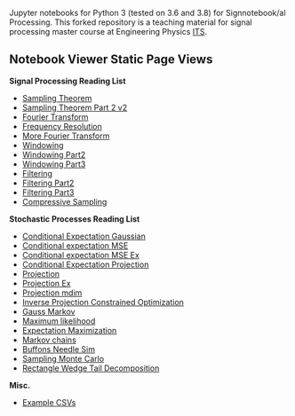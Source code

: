 Jupyter notebooks for Python 3 (tested on 3.6 and 3.8) for Signnotebook/al
Processing. This forked repository is a teaching material for 
signal processing master course at Engineering Physics [ITS](https://www.its.ac.id).

Notebook Viewer Static Page Views
-----------------------------------

**Signal Processing Reading List**

- [Sampling Theorem](http://nbviewer.ipython.org/github/bagustris/Python-for-Signal-Processing/blob/master/notebook/Sampling_Theorem.ipynb)
- [Sampling Theorem Part 2 v2](http://nbviewer.ipython.org/github/bagustris/Python-for-Signal-Processing/blob/master/notebook/Sampling_Theorem_Part_2_v2.ipynb)
- [Fourier Transform](http://nbviewer.ipython.org/github/bagustris/Python-for-Signal-Processing/blob/master/notebook/Fourier_Transform.ipynb)
- [Frequency Resolution](http://nbviewer.ipython.org/github/bagustris/Python-for-Signal-Processing/blob/master/notebook/Frequency_Resolution.ipynb)
- [More Fourier Transform](http://nbviewer.ipython.org/github/bagustris/Python-for-Signal-Processing/blob/master/notebook/More_Fourier_Transform.ipynb)
- [Windowing](http://nbviewer.ipython.org/github/bagustris/Python-for-Signal-Processing/blob/master/notebook/Windowing.ipynb)
- [Windowing Part2](http://nbviewer.ipython.org/github/bagustris/Python-for-Signal-Processing/blob/master/notebook/Windowing_Part2.ipynb)
- [Windowing Part3](http://nbviewer.ipython.org/github/bagustris/Python-for-Signal-Processing/blob/master/notebook/Windowing_Part3.ipynb)
- [Filtering](http://nbviewer.ipython.org/github/bagustris/Python-for-Signal-Processing/blob/master/notebook/Filtering.ipynb)
- [Filtering Part2](http://nbviewer.ipython.org/github/bagustris/Python-for-Signal-Processing/blob/master/notebook/Filtering_Part2.ipynb)
- [Filtering Part3](http://nbviewer.ipython.org/github/bagustris/Python-for-Signal-Processing/blob/master/notebook/Filtering_Part3.ipynb)
- [Compressive Sampling](http://nbviewer.ipython.org/github/bagustris/Python-for-Signal-Processing/blob/master/notebook/Compressive_Sampling.ipynb)

**Stochastic Processes Reading List**

- [Conditional Expectation Gaussian](http://nbviewer.ipython.org/github/bagustris/Python-for-Signal-Processing/blob/master/notebook/Conditional_Expectation_Gaussian.ipynb)
- [Conditional expectation MSE](http://nbviewer.ipython.org/github/bagustris/Python-for-Signal-Processing/blob/master/notebook/Conditional_expectation_MSE.ipynb)
- [Conditional expectation MSE Ex](http://nbviewer.ipython.org/github/bagustris/Python-for-Signal-Processing/blob/master/notebook/Conditional_expectation_MSE_Ex.ipynb)
- [Conditional Expectation Projection](http://nbviewer.ipython.org/github/bagustris/Python-for-Signal-Processing/blob/master/notebook/Conditional_Expectation_Projection.ipynb)
- [Projection](http://nbviewer.ipython.org/github/bagustris/Python-for-Signal-Processing/blob/master/notebook/Projection.ipynb)
- [Projection Ex](http://nbviewer.ipython.org/github/bagustris/Python-for-Signal-Processing/blob/master/notebook/Projection_Ex.ipynb)
- [Projection mdim](http://nbviewer.ipython.org/github/bagustris/Python-for-Signal-Processing/blob/master/notebook/Projection_mdim.ipynb)
- [Inverse Projection Constrained Optimization](http://nbviewer.ipython.org/github/bagustris/Python-for-Signal-Processing/blob/master/notebook/Inverse_Projection_Constrained_Optimization.ipynb)
- [Gauss Markov](http://nbviewer.ipython.org/github/bagustris/Python-for-Signal-Processing/blob/master/notebook/Gauss_Markov.ipynb)
- [Maximum likelihood](http://nbviewer.ipython.org/github/bagustris/Python-for-Signal-Processing/blob/master/notebook/Maximum_likelihood.ipynb)
- [Expectation Maximization](http://nbviewer.ipython.org/github/bagustris/Python-for-Signal-Processing/blob/master/notebook/Expectation_Maximization.ipynb)
- [Markov chains](http://nbviewer.ipython.org/github/bagustris/Python-for-Signal-Processing/blob/master/notebook/Markov_chains.ipynb)
- [Buffons Needle Sim](http://nbviewer.ipython.org/github/bagustris/Python-for-Signal-Processing/blob/master/notebook/Buffons_Needle_Sim.ipynb)
- [Sampling Monte Carlo](http://nbviewer.ipython.org/github/bagustris/Python-for-Signal-Processing/blob/master/notebook/Sampling_Monte_Carlo.ipynb)
- [Rectangle Wedge Tail Decomposition](http://nbviewer.ipython.org/github/bagustris/Python-for-Signal-Processing/blob/master/notebook/Rectangle_Wedge_Tail_Decomposition.ipynb)

**Misc.**

- [Example CSVs](http://nbviewer.ipython.org/github/bagustris/Python-for-Signal-Processing/blob/master/notebook/Example_CSVs.ipynb)

